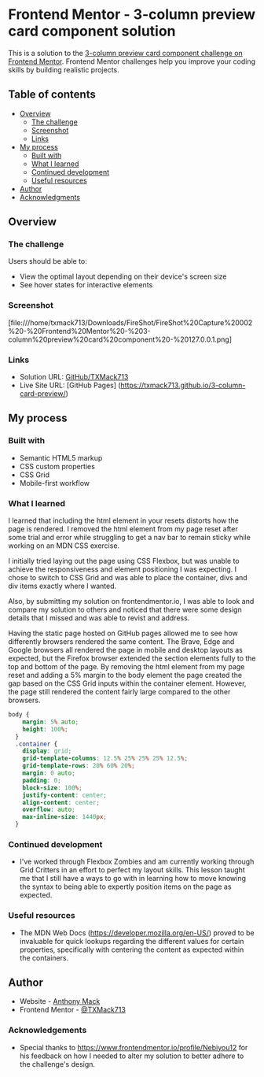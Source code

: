 # Frontend Mentor - 3-column preview card component solution

This is a solution to the [3-column preview card component challenge on Frontend Mentor](https://www.frontendmentor.io/challenges/3column-preview-card-component-pH92eAR2-). Frontend Mentor challenges help you improve your coding skills by building realistic projects. 

## Table of contents

- [Overview](#overview)
  - [The challenge](#the-challenge)
  - [Screenshot](#screenshot)
  - [Links](#links)
- [My process](#my-process)
  - [Built with](#built-with)
  - [What I learned](#what-i-learned)
  - [Continued development](#continued-development)
  - [Useful resources](#useful-resources)
- [Author](#author)
- [Acknowledgments](#acknowledgments)

## Overview

### The challenge

Users should be able to:

- View the optimal layout depending on their device's screen size
- See hover states for interactive elements

### Screenshot

[file:///home/txmack713/Downloads/FireShot/FireShot%20Capture%20002%20-%20Frontend%20Mentor%20-%203-column%20preview%20card%20component%20-%20127.0.0.1.png]

### Links

- Solution URL: [GitHub/TXMack713](https://github.com/TXMack713/3-column-card-preview)
- Live Site URL: [GitHub Pages] (https://txmack713.github.io/3-column-card-preview/)

## My process

### Built with

- Semantic HTML5 markup
- CSS custom properties
- CSS Grid
- Mobile-first workflow

### What I learned

I learned that including the html element in your resets distorts how the page is rendered. I removed the html element from my page reset after some trial and error while struggling to get a nav bar to remain sticky while working on an MDN CSS exercise.

I initially tried laying out the page using CSS Flexbox, but was unable to achieve the responsiveness and element positioning I was expecting. I chose to switch to CSS Grid and was able to place the container, divs and div items exactly where I wanted.

Also, by submitting my solution on frontendmentor.io, I was able to look and compare my solution to others and noticed that there were some design details that I missed and was able to revist and address.

Having the static page hosted on GitHub pages allowed me to see how differently browsers rendered the same content. The Brave, Edge and Google browsers all rendered the page in mobile and desktop layouts as expected, but the Firefox browser extended the section elements fully to the top and bottom of the page. By removing the html element from my page reset and adding a 5% margin to the body element the page created the gap based on the CSS Grid inputs within the container element. However, the page still rendered the content fairly large compared to the other browsers.

```css
body {
    margin: 5% auto;
    height: 100%;
  }
  .container {
    display: grid;
    grid-template-columns: 12.5% 25% 25% 25% 12.5%;
    grid-template-rows: 20% 60% 20%;
    margin: 0 auto;
    padding: 0;
    block-size: 100%;
    justify-content: center;
    align-content: center;
    overflow: auto;
    max-inline-size: 1440px;
  }
```

### Continued development

- I've worked through Flexbox Zombies and am currently working through Grid Critters in an effort to perfect my layout skills. This lesson taught me that I still have a ways to go with in learning how to move knowing the syntax to being able to expertly position items on the page as expected.

### Useful resources
- The MDN Web Docs (https://developer.mozilla.org/en-US/) proved to be invaluable for quick lookups regarding the different values for certain properties, specifically with centering the content as expected within the containers.

## Author

- Website - [Anthony Mack](https://txmack713.github.io/3-column-card-preview/)
- Frontend Mentor - [@TXMack713](https://www.frontendmentor.io/profile/txmack713)

### Acknowledgements

- Special thanks to https://www.frontendmentor.io/profile/Nebiyou12 for his feedback on how I needed to alter my solution to better adhere to the challenge's design.
